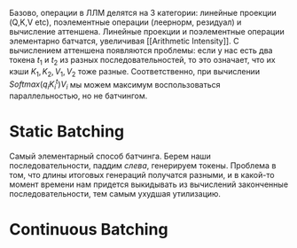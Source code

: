 Базово, операции в ЛЛМ делятся на 3 категории: линейные проекции (Q,K,V etc), поэлементные операции (леернорм, резидуал) и вычисление аттеншена. Линейные проекции и поэлементные операции элементарно батчатся, увеличивая [[Arithmetic Intensity]]. С вычислением аттеншена появляются проблемы: если у нас есть два токена $t_1$ и $t_2$ из разных последовательностей, то это означает, что их кэши $K_1, K_2, V_1, V_2$ тоже разные. Соответственно, при вычислении $Softmax(q_iK_i^t)V_i$ мы можем максимум воспользоваться параллельностью, но не батчингом.
# Static Batching
Самый элементарный способ батчинга. Берем наши последовательности, паддим *слева*, генерируем токены. Проблема в том, что длины итоговых генераций получатся разными, и в какой-то момент времени нам придется выкидывать из вычислений законченные последовательности, тем самым ухудшая утилизацию.
# Continuous Batching
